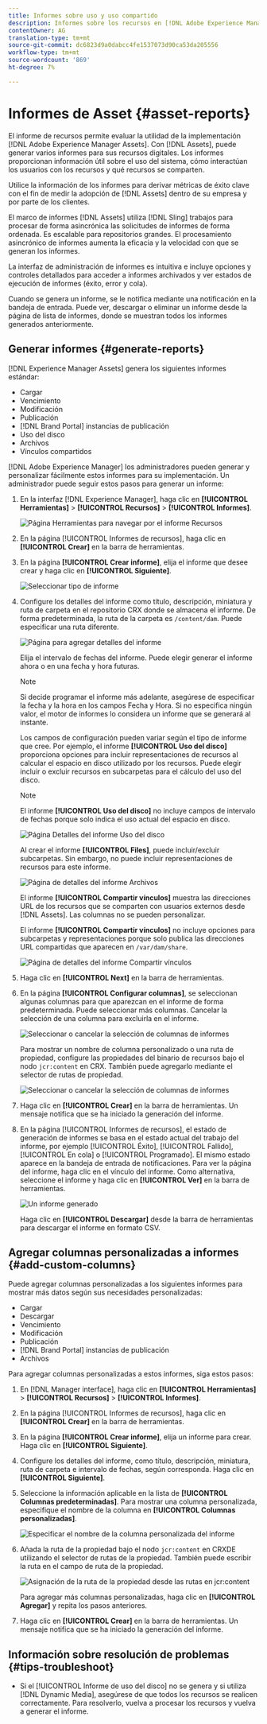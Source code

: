 ```yaml
---
title: Informes sobre uso y uso compartido
description: Informes sobre los recursos en [!DNL Adobe Experience Manager Assets] que le ayudan a comprender el uso, la actividad y el uso compartido de los recursos digitales.
contentOwner: AG
translation-type: tm+mt
source-git-commit: dc6823d9a0dabcc4fe1537073d90ca53da205556
workflow-type: tm+mt
source-wordcount: '869'
ht-degree: 7%

---
```



# Informes de Asset {#asset-reports}

El informe de recursos permite evaluar la utilidad de la implementación [!DNL Adobe Experience Manager Assets]. Con [!DNL Assets], puede generar varios informes para sus recursos digitales. Los informes proporcionan información útil sobre el uso del sistema, cómo interactúan los usuarios con los recursos y qué recursos se <!-- downloaded and --> comparten.

Utilice la información de los informes para derivar métricas de éxito clave con el fin de medir la adopción de [!DNL Assets] dentro de su empresa y por parte de los clientes.

El marco de informes [!DNL Assets] utiliza [!DNL Sling] trabajos para procesar de forma asincrónica las solicitudes de informes de forma ordenada. Es escalable para repositorios grandes. El procesamiento asincrónico de informes aumenta la eficacia y la velocidad con que se generan los informes.

La interfaz de administración de informes es intuitiva e incluye opciones y controles detallados para acceder a informes archivados y ver estados de ejecución de informes (éxito, error y cola).

Cuando se genera un informe, se le notifica mediante <!-- through an email (optional) and --> una notificación en la bandeja de entrada. Puede ver, descargar o eliminar un informe desde la página de lista de informes, donde se muestran todos los informes generados anteriormente.

## Generar informes {#generate-reports}

[!DNL Experience Manager Assets] genera los siguientes informes estándar:

* Cargar
* Vencimiento
* Modificación
* Publicación
* [!DNL Brand Portal] instancias de publicación
* Uso del disco
* Archivos
* Vínculos compartidos

<!-- Removed download report.
* Upload
* Download
* Expiration
* Modification
* Publish
* [!DNL Brand Portal] publish
* Disk Usage
* Files
* Link Share
-->

[!DNL Adobe Experience Manager] los administradores pueden generar y personalizar fácilmente estos informes para su implementación. Un administrador puede seguir estos pasos para generar un informe:

1. En la interfaz [!DNL Experience Manager], haga clic en **[!UICONTROL Herramientas]** > **[!UICONTROL Recursos]** > **[!UICONTROL Informes]**.

   ![Página Herramientas para navegar por el informe Recursos](assets/navigation.png)

1. En la página [!UICONTROL Informes de recursos], haga clic en **[!UICONTROL Crear]** en la barra de herramientas.
1. En la página **[!UICONTROL Crear informe]**, elija el informe que desee crear y haga clic en **[!UICONTROL Siguiente]**.

   ![Seleccionar tipo de informe](assets/choose_report.png)

1. Configure los detalles del informe como título, descripción, miniatura y ruta de carpeta en el repositorio CRX donde se almacena el informe. De forma predeterminada, la ruta de la carpeta es `/content/dam`. Puede especificar una ruta diferente.

   ![Página para agregar detalles del informe](assets/report_configuration.png)

   Elija el intervalo de fechas del informe. Puede elegir generar el informe ahora o en una fecha y hora futuras.

   >[!NOTE]
   >
   >Si decide programar el informe más adelante, asegúrese de especificar la fecha y la hora en los campos Fecha y Hora. Si no especifica ningún valor, el motor de informes lo considera un informe que se generará al instante.

   Los campos de configuración pueden variar según el tipo de informe que cree. Por ejemplo, el informe **[!UICONTROL Uso del disco]** proporciona opciones para incluir representaciones de recursos al calcular el espacio en disco utilizado por los recursos. Puede elegir incluir o excluir recursos en subcarpetas para el cálculo del uso del disco.

   >[!NOTE]
   >
   >El informe **[!UICONTROL Uso del disco]** no incluye campos de intervalo de fechas porque solo indica el uso actual del espacio en disco.

   ![Página Detalles del informe Uso del disco](assets/disk_usage_configuration.png)

   Al crear el informe **[!UICONTROL Files]**, puede incluir/excluir subcarpetas. Sin embargo, no puede incluir representaciones de recursos para este informe.

   ![Página de detalles del informe Archivos](assets/files_report.png)

   El informe **[!UICONTROL Compartir vínculos]** muestra las direcciones URL de los recursos que se comparten con usuarios externos desde [!DNL Assets]. <!-- It includes email ids of the user who shared the assets, emails ids of users with which the assets are shared, share date, and expiration date for the link. --> Las columnas no se pueden personalizar.

   El informe **[!UICONTROL Compartir vínculos]** no incluye opciones para subcarpetas y representaciones porque solo publica las direcciones URL compartidas que aparecen en `/var/dam/share`.

   ![Página de detalles del informe Compartir vínculos](assets/link_share.png)

1. Haga clic en **[!UICONTROL Next]** en la barra de herramientas.

1. En la página **[!UICONTROL Configurar columnas]**, se seleccionan algunas columnas para que aparezcan en el informe de forma predeterminada. Puede seleccionar más columnas. Cancelar la selección de una columna para excluirla en el informe.

   ![Seleccionar o cancelar la selección de columnas de informes](assets/configure_columns.png)

   Para mostrar un nombre de columna personalizado o una ruta de propiedad, configure las propiedades del binario de recursos bajo el nodo `jcr:content` en CRX. También puede agregarlo mediante el selector de rutas de propiedad.

   ![Seleccionar o cancelar la selección de columnas de informes](assets/custom_columns.png)

1. Haga clic en **[!UICONTROL Crear]** en la barra de herramientas. Un mensaje notifica que se ha iniciado la generación del informe.
1. En la página [!UICONTROL Informes de recursos], el estado de generación de informes se basa en el estado actual del trabajo del informe, por ejemplo [!UICONTROL Éxito], [!UICONTROL Fallido], [!UICONTROL En cola] o [!UICONTROL Programado]. El mismo estado aparece en la bandeja de entrada de notificaciones. Para ver la página del informe, haga clic en el vínculo del informe. Como alternativa, seleccione el informe y haga clic en **[!UICONTROL Ver]** en la barra de herramientas.

   ![Un informe generado](assets/report_page.png)

   Haga clic en **[!UICONTROL Descargar]** desde la barra de herramientas para descargar el informe en formato CSV.

## Agregar columnas personalizadas a informes {#add-custom-columns}

Puede agregar columnas personalizadas a los siguientes informes para mostrar más datos según sus necesidades personalizadas:

<!-- Remove download report.
* Upload
* Download
* Expiration
* Modification
* Publish
* [!DNL Brand Portal] publish
* Files
-->

* Cargar
* Descargar
* Vencimiento
* Modificación
* Publicación
* [!DNL Brand Portal] instancias de publicación
* Archivos

Para agregar columnas personalizadas a estos informes, siga estos pasos:

1. En [!DNL Manager interface], haga clic en **[!UICONTROL Herramientas]** > **[!UICONTROL Recursos]** > **[!UICONTROL Informes]**.
1. En la página [!UICONTROL Informes de recursos], haga clic en **[!UICONTROL Crear]** en la barra de herramientas.

1. En la página **[!UICONTROL Crear informe]**, elija un informe para crear. Haga clic en **[!UICONTROL Siguiente]**. 

1. Configure los detalles del informe, como título, descripción, miniatura, ruta de carpeta e intervalo de fechas, según corresponda. Haga clic en **[!UICONTROL Siguiente]**. 

1. Seleccione la información aplicable en la lista de **[!UICONTROL Columnas predeterminadas]**. Para mostrar una columna personalizada, especifique el nombre de la columna en **[!UICONTROL Columnas personalizadas]**.

   ![Especificar el nombre de la columna personalizada del informe](assets/custom_columns-1.png)

1. Añada la ruta de la propiedad bajo el nodo `jcr:content` en CRXDE utilizando el selector de rutas de la propiedad. También puede escribir la ruta en el campo de ruta de la propiedad.

   ![Asignación de la ruta de la propiedad desde las rutas en jcr:content](assets/property_picker.png)

   Para agregar más columnas personalizadas, haga clic en **[!UICONTROL Agregar]** y repita los pasos anteriores.

1. Haga clic en **[!UICONTROL Crear]** en la barra de herramientas. Un mensaje notifica que se ha iniciado la generación del informe.

<!-- TBD: How to configure purge now? Is it using OSGi configurations?

## Configure purging service {#configure-purging-service}

To remove reports that you no longer require, configure the DAM Report Purge service from the web console to purge existing reports based on their quantity and age.

1. Access the web console (configuration manager) from `https://[aem_server]:[port]/system/console/configMgr`.
1. Open the **[!UICONTROL DAM Report Purge Service]** configuration.
1. Specify the frequency (time interval) for the purging service in the `scheduler.expression.name` field. You can also configure the age and the quantity threshold for reports.
1. Save the changes.
-->

## Información sobre resolución de problemas {#tips-troubleshoot}

* Si el [!UICONTROL Informe de uso del disco] no se genera y si utiliza [!DNL Dynamic Media], asegúrese de que todos los recursos se realicen correctamente. Para resolverlo, vuelva a procesar los recursos y vuelva a generar el informe.

<!-- These notes were present in generate report section above. Removing commented text from in between the instructions to preserve the numbering of the ordered list.

TBD: How do enable this in CS now? Is it done using some OSGi config now?
   >[!NOTE]
   >
   >Before you can generate an **[!UICONTROL Asset Downloaded]** report, ensure that the Asset Download service is enabled. From the web console (`https://[aem_server]:[port]/system/console/configMgr`), open the **[!UICONTROL Day CQ DAM Event Recorder]** configuration, and select the **[!UICONTROL Asset Downloaded (DOWNLOADED)]** option in Event Types if not already selected.
-->

<!-- Removed download report.
   >[!NOTE]
   >
   >By default, the Content Fragments and link shares are included in the asset [!UICONTROL Download] report. Select the appropriate option to create a report of link shares or to exclude Content Fragments from the download report.

   >[!NOTE]
   >
   >The [!UICONTROL Download] report displays details of only those assets which are downloaded after selecting individually or are downloaded using Quick Action. However, it does not include the details of the assets that are inside a downloaded folder.
-->
